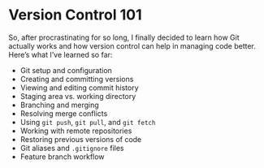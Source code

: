 # Version Control 101

So, after procrastinating for so long, I finally decided to learn how Git actually works and how version control can help in managing code better. Here’s what I’ve learned so far:

- Git setup and configuration
- Creating and committing versions
- Viewing and editing commit history
- Staging area vs. working directory
- Branching and merging
- Resolving merge conflicts
- Using `git push`, `git pull`, and `git fetch`
- Working with remote repositories
- Restoring previous versions of code
- Git aliases and `.gitignore` files
- Feature branch workflow
